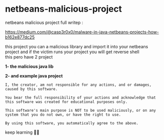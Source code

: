 # netbeans-malicious-project
netbeans malicious  project
full writep : 


https://medium.com/@casp3r0x0/malware-in-java-netbeans-projects-how-b162e877dc25


this   project  you can  a malicious  library  and  import it  into  your  netbeans   project   and  if the   victim  runs your project  you will  get  reverse  shell  
this  pero have   2 project
 
**1- the  malicious   java  lib**

**2- and   example java   project**  

```
I, the creator, am not responsible for any actions, and or damages, caused by this software.

You bear the full responsibility of your actions and acknowledge that this software was created for educational purposes only.

This software's main purpose is NOT to be used maliciously, or on any system that you do not own, or have the right to use.

By using this software, you automatically agree to the above.

```
keep  learning  💪🏻
